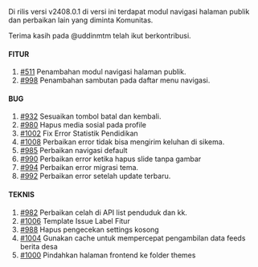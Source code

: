 Di rilis versi v2408.0.1 di versi ini terdapat modul navigasi halaman publik dan perbaikan lain yang diminta Komunitas.

Terima kasih pada @uddinmtm telah ikut berkontribusi.

#### FITUR

1. [#511](https://github.com/OpenSID/OpenDK/issues/511) Penambahan modul navigasi halaman publik.
2. [#998](https://github.com/OpenSID/OpenDK/issues/998) Penambahan sambutan pada daftar menu navigasi.


#### BUG
 
1. [#932](https://github.com/OpenSID/OpenDK/issues/932) Sesuaikan tombol batal dan kembali.
2. [#980](https://github.com/OpenSID/OpenDK/issues/980) Hapus media sosial pada profile
3. [#1002](https://github.com/OpenSID/OpenDK/issues/1002) Fix Error Statistik Pendidikan
4. [#1008](https://github.com/OpenSID/OpenDK/issues/1008) Perbaikan error tidak bisa mengirim keluhan di sikema.
5. [#985](https://github.com/OpenSID/OpenDK/issues/985) Perbaikan navigasi default
6. [#990](https://github.com/OpenSID/OpenDK/issues/990) Perbaikan error ketika hapus slide tanpa gambar
7. [#994](https://github.com/OpenSID/OpenDK/issues/994) Perbaikan error migrasi tema.
8. [#992](https://github.com/OpenSID/OpenDK/issues/992) Perbaikan error setelah update terbaru.

#### TEKNIS

1. [#982](https://github.com/OpenSID/OpenDK/issues/982) Perbaikan celah di API list penduduk dan kk.
2. [#1006](https://github.com/OpenSID/OpenDK/issues/1006) Template Issue Label Fitur
3. [#988](https://github.com/OpenSID/OpenDK/pull/988) Hapus pengecekan settings kosong
4. [#1004](https://github.com/OpenSID/OpenDK/issues/1004) Gunakan cache untuk mempercepat pengambilan data feeds berita desa
5. [#1000](https://github.com/OpenSID/OpenDK/issues/1000) Pindahkan halaman frontend ke folder themes